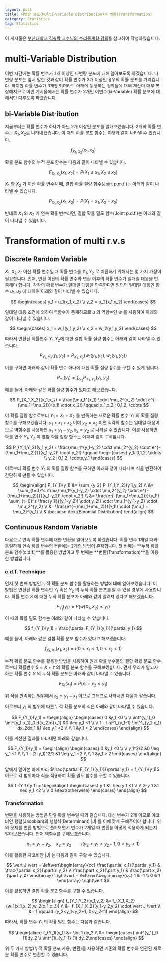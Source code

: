```yaml
---
layout: post
title: 다변량 분포(Multi-Variable Distribution)와 변환(Transformation)
category: Statistics
tag: Statistics
---
```




이 게시물은 [부산대학교 김충락 교수님의 수리통계학 강의](http://kocw.net/home/search/kemView.do?kemId=1363783)를 참고하여 작성하였습니다.

# multi-Variable Distribution

이번 시간에는 확률 변수가 2개 이상인 다변량 분포에 대해 알아보도록 하겠습니다. 다변량 분포는 앞서 말한 것과 같이 확률 변수가 2개 이상인 경우의 확률 분포를 가리킵니다. 하지만 확률 변수가 3개만 되더라도 아래에 등장하는 정리들에 대해 계산이 매우 복잡해지므로 이번 게시물에서는 확률 변수가 2개인 이변수(bi-Variable) 확률 분포에 대해서만 다루도록 하겠습니다. 




## bi-Variable Distribution

지금부터는 확률 변수가 하나가 아닌 2개 이상인 분포를 알아보겠습니다. 2개의 확률 변수는 $X_1, X_2$로 나타내겠습니다. 이 때의 확률 분포 함수는 아래와 같이 나타낼 수 있습니다.


$$
f_{X_1,X_2}(x_1,x_2)
$$


 확률 분포 함수의 누적 분포 함수는 다음과 같이 나타낼 수 있습니다.


$$
F_{X_1,X_2}(x_1,x_2) = P(X_1 \leq x_1, X_2 \leq x_2)
$$


$X_1$ 와 $X_2$ 가 이산 확률 변수일 때, 결합 확률 질량 함수(Joint p.m.f.)는 아래와 같이 나타낼 수 있습니다.


$$
P_{X_1,X_2}(x_1,x_2) = P(X_1 = x_1, X_2 = x_2)
$$


반대로 $X_1$ 와 $X_2$ 가 연속 확률 변수라면, 결합 확률 밀도 함수(Joint p.d.f.)는 아래와 같이 나타낼 수 있습니다.



# Transformation of multi r.v.s

## Discrete Random Variable

$X_1, X_2$ 가 이산 확률 변수일 때 확률 변수를 $Y_1, Y_2$ 로 치환하기 위해서는 몇 가지 가정이 필요합니다. 먼저, 변환 이전의 확률 변수와 변환 이후의 확률 변수가 일대일 대응을 만족해야 합니다. 각각의 확률 변수가 일대일 대응을 만족한다면 임의의 일대일 대응인 함수 $u_1, u_2$ 에 대하여 아래와 같이 나타낼 수 있습니다.


$$
\begin{cases} y_1 = u_1(x_1,x_2) \\ y_2 = u_2(x_1,x_2) \end{cases}
$$


일대일 대응 조건에 의하여 역함수가 존재하므로 $u$ 의 역함수인 $w$ 를 사용하여 아래와 같이 나타낼 수 있습니다.


$$
\begin{cases} x_1 = w_1(y_1,y_2) \\ x_2 = w_2(y_1,y_2) \end{cases}
$$


따라서 변환된 확률변수 $Y_1, Y_2$에 대한 결합 확률 질량 함수는 아래와 같이 나타낼 수 있습니다.


$$
P_{Y_1,Y_2}(y_1,y_2) = P_{X_1,X_2}(w_1(y_1,y_2), w_2(y_1,y_2))
$$


이를 구하면 아래와 같이 확률 변수 하나에 대한 확률 질량 함수를 구할 수 있게 됩니다.


$$
P_{Y_1}(y_1) = \sum_{y_2} P_{Y_1,Y_2}(y_1,y_2)
$$


예를 들어, 아래와 같은 확률 질량 함수가 있다고 해보겠습니다.


$$
P_{X_1,X_2}(x_1,x_2) = \frac{\mu_1^{x_1} \cdot \mu_2^{x_2} \cdot e^{-(\mu_1+\mu_2)}}{x_1! \cdot x_2!} \qquad x_1,x_2 : 0,1,2, \cdots
$$


이 확률 질량 함수로부터 $Y_1 = X_1 + X_2$ 를 만족하는 새로운 확률 변수 $Y_1$ 의 확률 질량 함수를 구해보겠습니다. $y_1 = x_1+x_2$ 이며 $y_2 = x_2$ 이면 각각의 함수는 일대일 대응이므로 역함수를 사용하면 $x_1 = y_1-y_2, x_2 = y_2$ 로 나타낼 수 있습니다. 이를 사용하면 확률 변수 $Y_1,Y_2$ 의 결합 확률 질량 함수는 아래와 같이 구해집니다.


$$
P_{Y_1,Y_2}(y_1,y_2) = \frac{\mu_1^{y_1-y_2} \cdot \mu_2^{y_2} \cdot e^{-(\mu_1+\mu_2)}}{(y_1-y_2)! \cdot y_2!} \qquad \begin{cases} y_1: 0,1,2, \cdots \\ y_2 : 0,1,2, \cdots,y_1 \end{cases}
$$


이로부터 확률 변수 $Y_1$ 의 확률 질량 함수를 구하면 아래와 같이 나타나며 식을 변환하여 간단하게 만들 수 있습니다.


$$
\begin{align}
P_{Y_1}(y_1) &= \sum_{y_2} P_{Y_1,Y_2}(y_1,y_2) \\
&= \sum_{t=0}^s \frac{\mu_1^{y_1-y_2} \cdot \mu_2^{y_2} \cdot e^{-(\mu_1+\mu_2)}}{(y_1-y_2)! \cdot y_2!} \\
&= \frac{e^{-(\mu_1+\mu_2)}}{y_1!} \sum_{t=0}^s \frac{y_1!}{(y_1-y_2)! \cdot y_2!}  \cdot \mu_1^{y_1-y_2} \cdot \mu_2^{y_2} \\
&= \frac{e^{-(\mu_1+\mu_2)}}{y_1!} \cdot (\mu_1 + \mu_2)^{y_1} \\
& \because \text{Binomial Distribution}
\end{align}
$$



## Continuous Random Variable

다음으로 연속 확률 변수에 대한 변환을 알아보도록 하겠습니다. 확률 변수 1개일 때와 동일하게 연속 확률 변수의 변환에는 2개의 방법이 존재합니다. 첫 번째는 **누적 확률 분포 함수(c.d.f.)**를 활용한 방법이고 두 번째는 **변환(Transformation)**을 이용한 방법입니다.

### c.d.f. Technique

먼저 첫 번째 방법인 누적 확률 분포 함수를 활용하는 방법에 대해 알아보겠습니다. 이 방법은 변환된 확률 변수인 $Y_1$ 혹은 $Y_2$ 의 누적 확률 분포를 알 수 있을 경우에 사용합니다. 확률 변수 $S$ 에 대한 누적 확률 분포가 아래와 같이 알려져 있다고 해보겠습니다.


$$
F_{Y_1}(y_1) = P(w(X_1, X_2) \leq y_1)
$$


이 때의 확률 밀도 함수는 아래와 같이 나타낼 수 있습니다.


$$
f_{Y_1}(y_1) = \frac{\partial F_{Y_1}(y_1)}{\partial y_1}
$$


예를 들어, 아래와 같은 결합 확률 분포 함수가 있다고 해보겠습니다.


$$
f_{X_1,X_2}(x_1,x_2) = I(0<x_1<1, 0<x_2<1)
$$

누적 확률 분포 함수를 활용한 방법을 사용하여 원래 확률 변수들의 결합 확률 분포 함수로부터 확률변수 $S = X + Y$ 의 확률 분포 함수를 구해보겠습니다. 먼저 우리가 알고자하는 확률 변수 $S$ 의 누적 확률 분포는 아래와 같이 나타낼 수 있습니다.


$$
F_{X_1}(x_1) = P(x_1+x_2 \leq y_1)
$$


위 식을 만족하는 범위에서 $x_2 \leq y_1 - x_1$ 이므로 그래프로 나타내면 다음과 같습니다.



이로부터 $y_1$ 의 범위에 따른 누적 확률 분포의 식은 아래와 같이 나타낼 수 있습니다.


$$
F_{Y_1}(y_1) = \begin{align} \begin{cases} 0 &y_1 <0 \\ \\ \int^{y_1}_0 \int^{y_1-x_1}_0 d{x_2}d{x_1} &0 \leq y_1 <1 \\ \\ 1 - \int^1_{y_1-1} \int^1_{y_1-x_1} dx_2dx_1 &1 \leq y_1 <2 \\ \\ 1 &y_1 > 2 \end{cases} \end{align}
$$


이를 계산한 결과를 나타내면 아래와 같습니다.


$$
F_{Y_1}(y_1) = \begin{align} \begin{cases} 0 &y_1 <0 \\ \\ y_1^2/2 &0 \leq y_1 <1 \\ \\ 1 - (2-y_1)^2/2 &1 \leq y_1 <2 \\ \\ 1 &y_1 > 2 \end{cases} \end{align}
$$


앞에서 알아본 바에 따라 $\frac{\partial F_{Y_1}(y_1)}{\partial y_1} = f_{Y_1}(y_1)$ 이므로 각 범위마다 식을 적용하여 확률 밀도 함수를 구할 수 있습니다.


$$
f_{Y_1}(y_1) = \begin{align} \begin{cases} y_1 &0 \leq y_1 <1 \\ \\ 2-y_1 &1 \leq y_1 <2 \\ \\ 0 &\text{otherwise} \end{cases} \end{align}
$$



### Transformation

변환을 사용하는 방법은 단일 확률 변수일 때와 같습니다. 대신 변수가 2개 이므로 야코비안 행렬(Jacobian)의 행렬식(Determinant) $\vert J \vert$ 를 이에 맞게 구해주어야 합니다. 위의 문제를 변환 방법으로 풀어보면서 변수가 2개일 때 변환을 어떻게 적용하게 되는지 알아보겠습니다. 먼저 역함수를 구해보겠습니다.


$$
x_1 = y_1 - y_2, \quad x_2 = y_2 \qquad I(y_2<y_1<y_2+1, 0<y_2<1)
$$


이를 활용한 자코비안 $\vert J \vert$ 는 다음과 같이 구할 수 있습니다.


$$
\vert J \vert = \left\vert\begin{array}{cc} \frac{\partial x_1}{\partial y_1} & \frac{\partial x_2}{\partial y_2} \\ \frac{\part x_2}{\part y_1} & \frac{\part x_2}{\part y_2} \end{array} \right\vert = \left\vert\begin{array}{cc} 1 & -1 \\ 0 & 1 \end{array} \right\vert
$$


이를 활용하면 결합 확률 분포 함수를 구할 수 있습니다.


$$
\begin{align}
f_{Y_1,Y_2}(y_1,y_2) &= f_{X_1,X_2}(w_1(x_1,x_2),w_2(x_1,x_2)) \\
&= f_{X_1,X_2}(y_1-y_2,y_2) \cdot \vert J \vert \\
&= 1 \qquad I(y_2<y_1<y_2+1, 0<y_2<1)
\end{align}
$$



따라서, 확률 변수 $Y_1$ 의 확률 밀도 함수는 다음과 같습니다.


$$
\begin{align}
f_{Y_1}(y_1) &= \int 1 dy_2 \\
&= \begin{cases} \int^{y_1}_0 (1)dy_2 \\ \int^{1}_{y_1-1} (1) dy_2\end{cases}
\end{align}
$$

위 두 가지 방법(누적 확률 분포 사용, 변환)을 사용하면 기존의 확률 변수와 연관된 새로운 확률 변수로 변환할 수 있습니다.